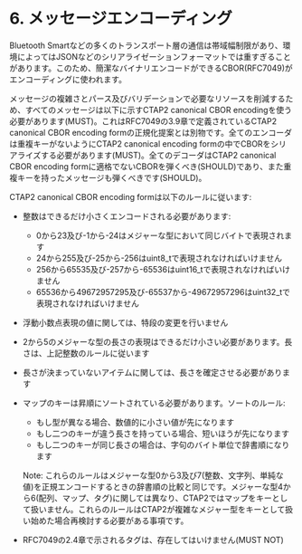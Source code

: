 # 6. メッセージエンコーディング
Bluetooth Smartなどの多くのトランスポート層の通信は帯域幅制限があり、環境によってはJSONなどのシリアライゼーションフォーマットでは重すぎることがあります。このため、簡潔なバイナリエンコードができるCBOR(RFC7049)がエンコーディングに使われます。

メッセージの複雑さとパース及びバリデーションで必要なリソースを削減するため、すべてのメッセージは以下に示すCTAP2 canonical CBOR encodingを使う必要があります(MUST)。これはRFC7049の3.9章で定義されているCTAP2 canonical CBOR encoding formの正規化提案とは別物です。全てのエンコーダは重複キーがないようにCTAP2 canonical encoding formの中でCBORをシリアライズする必要があります(MUST)。全てのデコーダはCTAP2 canonical CBOR encoding formに適格でないCBORを弾くべき(SHOULD)であり、また重複キーを持ったメッセージも弾くべきです(SHOULD)。

CTAP2 canonical CBOR encoding formは以下のルールに従います:
* 整数はできるだけ小さくエンコードされる必要があります:
    * 0から23及び-1から-24はメジャーな型において同じバイトで表現されます
    * 24から255及び-25から-256はuint8_tで表現されなければいけません
    * 256から65535及び-257から-65536はuint16_tで表現されなければいけません
    * 65536から49672957295及び-65537から-49672957296はuint32_tで表現されなければいけません
* 浮動小数点表現の値に関しては、特段の変更を行いません
* 2から5のメジャーな型の長さの表現はできるだけ小さい必要があります。長さは、上記整数のルールに従います
* 長さが決まっていないアイテムに関しては、長さを確定させる必要があります
* マップのキーは昇順にソートされている必要があります。ソートのルール:
    * もし型が異なる場合、数値的に小さい値が先になります
    * もし二つのキーが違う長さを持っている場合、短いほうが先になります
    * もし二つのキーが同じ長さの場合は、字句のバイト単位で辞書順になります

    Note: これらのルールはメジャーな型0から3及び7(整数、文字列、単純な値)を正規エンコードするときの辞書順の比較と同じです。メジャーな型4から6(配列、マップ、タグ)に関しては異なり、CTAP2ではマップをキーとして扱いません。これらのルールはCTAP2が複雑なメジャー型をキーとして扱い始めた場合再検討する必要がある事項です。

* RFC7049の2.4章で示されるタグは、存在してはいけません(MUST NOT)
